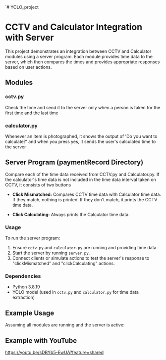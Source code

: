`# YOLO_project

# CCTV and Calculator Integration with Server

This project demonstrates an integration between CCTV and Calculator modules using a server program. Each module provides time data to the server, which then compares the times and provides appropriate responses based on user actions.

## Modules

### cctv.py

Check the time and send it to the server only when a person is taken for the first time and the last time

### calculator.py

Whenever an item is photographed, it shows the output of 'Do you want to calculate?' and when you press yes, it sends the user's calculated time to the server

## Server Program (paymentRecord Directory)

Compare each of the time data received from CCTV.py and Calculator.py.
If the calculator's time data is not included in the time data interval taken on CCTV, it consists of two buttons

- **Click Mismatched:** Compares CCTV time data with Calculator time data. If they match, nothing is printed. If they don't match, it prints the CCTV time data.
  
- **Click Calculating:** Always prints the Calculator time data.

### Usage

To run the server program:

1. Ensure `cctv.py` and `calculator.py` are running and providing time data.
2. Start the server by running `server.py`.
3. Connect clients or simulate actions to test the server's response to "clickMismatched" and "clickCalculating" actions.

### Dependencies

- Python 3.8.19
- YOLO model (used in `cctv.py` and `calculator.py` for time data extraction)

## Example Usage

Assuming all modules are running and the server is active:


## Example with YouTube
https://youtu.be/sDBYb5-EwUA?feature=shared
